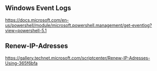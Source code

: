 

## Windows Event Logs

https://docs.microsoft.com/en-us/powershell/module/microsoft.powershell.management/get-eventlog?view=powershell-5.1


## Renew-IP-Adresses

https://gallery.technet.microsoft.com/scriptcenter/Renew-IP-Adresses-Using-365f6bfa
